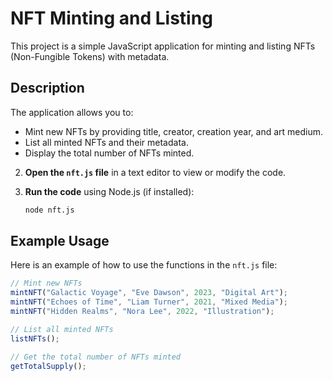 # NFT Minting and Listing

This project is a simple JavaScript application for minting and listing NFTs (Non-Fungible Tokens) with metadata.

## Description

The application allows you to:
- Mint new NFTs by providing title, creator, creation year, and art medium.
- List all minted NFTs and their metadata.
- Display the total number of NFTs minted.


2. **Open the `nft.js` file** in a text editor to view or modify the code.

3. **Run the code** using Node.js (if installed):
    ```sh
    node nft.js
    ```

## Example Usage

Here is an example of how to use the functions in the `nft.js` file:

```javascript
// Mint new NFTs
mintNFT("Galactic Voyage", "Eve Dawson", 2023, "Digital Art");
mintNFT("Echoes of Time", "Liam Turner", 2021, "Mixed Media");
mintNFT("Hidden Realms", "Nora Lee", 2022, "Illustration");

// List all minted NFTs
listNFTs();

// Get the total number of NFTs minted
getTotalSupply();
